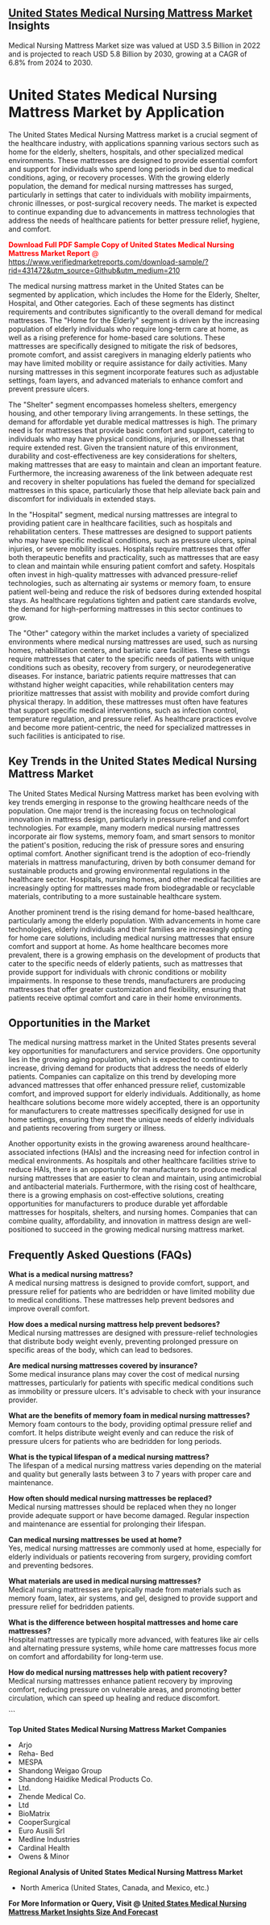 <h2><a href="https://www.verifiedmarketreports.com/download-sample/?rid=431472&amp;utm_source=Github&amp;utm_medium=210" target="_blank">United States Medical Nursing Mattress Market</a> Insights</h2><p>Medical Nursing Mattress Market size was valued at USD 3.5 Billion in 2022 and is projected to reach USD 5.8 Billion by 2030, growing at a CAGR of 6.8% from 2024 to 2030.</p><p><h1>United States Medical Nursing Mattress Market by Application</h1><p>The United States Medical Nursing Mattress market is a crucial segment of the healthcare industry, with applications spanning various sectors such as home for the elderly, shelters, hospitals, and other specialized medical environments. These mattresses are designed to provide essential comfort and support for individuals who spend long periods in bed due to medical conditions, aging, or recovery processes. With the growing elderly population, the demand for medical nursing mattresses has surged, particularly in settings that cater to individuals with mobility impairments, chronic illnesses, or post-surgical recovery needs. The market is expected to continue expanding due to advancements in mattress technologies that address the needs of healthcare patients for better pressure relief, hygiene, and comfort. <p><span class=""><span style="color: #ff0000;"><strong>Download Full PDF Sample Copy of United States Medical Nursing Mattress Market Report</strong> @ </span><a href="https://www.verifiedmarketreports.com/download-sample/?rid=431472&amp;utm_source=Github&amp;utm_medium=210" target="_blank">https://www.verifiedmarketreports.com/download-sample/?rid=431472&amp;utm_source=Github&amp;utm_medium=210</a></span></p><p>The medical nursing mattress market in the United States can be segmented by application, which includes the Home for the Elderly, Shelter, Hospital, and Other categories. Each of these segments has distinct requirements and contributes significantly to the overall demand for medical mattresses. The "Home for the Elderly" segment is driven by the increasing population of elderly individuals who require long-term care at home, as well as a rising preference for home-based care solutions. These mattresses are specifically designed to mitigate the risk of bedsores, promote comfort, and assist caregivers in managing elderly patients who may have limited mobility or require assistance for daily activities. Many nursing mattresses in this segment incorporate features such as adjustable settings, foam layers, and advanced materials to enhance comfort and prevent pressure ulcers.<p>The "Shelter" segment encompasses homeless shelters, emergency housing, and other temporary living arrangements. In these settings, the demand for affordable yet durable medical mattresses is high. The primary need is for mattresses that provide basic comfort and support, catering to individuals who may have physical conditions, injuries, or illnesses that require extended rest. Given the transient nature of this environment, durability and cost-effectiveness are key considerations for shelters, making mattresses that are easy to maintain and clean an important feature. Furthermore, the increasing awareness of the link between adequate rest and recovery in shelter populations has fueled the demand for specialized mattresses in this space, particularly those that help alleviate back pain and discomfort for individuals in extended stays.<p>In the "Hospital" segment, medical nursing mattresses are integral to providing patient care in healthcare facilities, such as hospitals and rehabilitation centers. These mattresses are designed to support patients who may have specific medical conditions, such as pressure ulcers, spinal injuries, or severe mobility issues. Hospitals require mattresses that offer both therapeutic benefits and practicality, such as mattresses that are easy to clean and maintain while ensuring patient comfort and safety. Hospitals often invest in high-quality mattresses with advanced pressure-relief technologies, such as alternating air systems or memory foam, to ensure patient well-being and reduce the risk of bedsores during extended hospital stays. As healthcare regulations tighten and patient care standards evolve, the demand for high-performing mattresses in this sector continues to grow.<p>The "Other" category within the market includes a variety of specialized environments where medical nursing mattresses are used, such as nursing homes, rehabilitation centers, and bariatric care facilities. These settings require mattresses that cater to the specific needs of patients with unique conditions such as obesity, recovery from surgery, or neurodegenerative diseases. For instance, bariatric patients require mattresses that can withstand higher weight capacities, while rehabilitation centers may prioritize mattresses that assist with mobility and provide comfort during physical therapy. In addition, these mattresses must often have features that support specific medical interventions, such as infection control, temperature regulation, and pressure relief. As healthcare practices evolve and become more patient-centric, the need for specialized mattresses in such facilities is anticipated to rise.<h2>Key Trends in the United States Medical Nursing Mattress Market</h2><p>The United States Medical Nursing Mattress market has been evolving with key trends emerging in response to the growing healthcare needs of the population. One major trend is the increasing focus on technological innovation in mattress design, particularly in pressure-relief and comfort technologies. For example, many modern medical nursing mattresses incorporate air flow systems, memory foam, and smart sensors to monitor the patient's position, reducing the risk of pressure sores and ensuring optimal comfort. Another significant trend is the adoption of eco-friendly materials in mattress manufacturing, driven by both consumer demand for sustainable products and growing environmental regulations in the healthcare sector. Hospitals, nursing homes, and other medical facilities are increasingly opting for mattresses made from biodegradable or recyclable materials, contributing to a more sustainable healthcare system.<p>Another prominent trend is the rising demand for home-based healthcare, particularly among the elderly population. With advancements in home care technologies, elderly individuals and their families are increasingly opting for home care solutions, including medical nursing mattresses that ensure comfort and support at home. As home healthcare becomes more prevalent, there is a growing emphasis on the development of products that cater to the specific needs of elderly patients, such as mattresses that provide support for individuals with chronic conditions or mobility impairments. In response to these trends, manufacturers are producing mattresses that offer greater customization and flexibility, ensuring that patients receive optimal comfort and care in their home environments.<h2>Opportunities in the Market</h2><p>The medical nursing mattress market in the United States presents several key opportunities for manufacturers and service providers. One opportunity lies in the growing aging population, which is expected to continue to increase, driving demand for products that address the needs of elderly patients. Companies can capitalize on this trend by developing more advanced mattresses that offer enhanced pressure relief, customizable comfort, and improved support for elderly individuals. Additionally, as home healthcare solutions become more widely accepted, there is an opportunity for manufacturers to create mattresses specifically designed for use in home settings, ensuring they meet the unique needs of elderly individuals and patients recovering from surgery or illness.<p>Another opportunity exists in the growing awareness around healthcare-associated infections (HAIs) and the increasing need for infection control in medical environments. As hospitals and other healthcare facilities strive to reduce HAIs, there is an opportunity for manufacturers to produce medical nursing mattresses that are easier to clean and maintain, using antimicrobial and antibacterial materials. Furthermore, with the rising cost of healthcare, there is a growing emphasis on cost-effective solutions, creating opportunities for manufacturers to produce durable yet affordable mattresses for hospitals, shelters, and nursing homes. Companies that can combine quality, affordability, and innovation in mattress design are well-positioned to succeed in the growing medical nursing mattress market.<h2>Frequently Asked Questions (FAQs)</h2><p><strong>What is a medical nursing mattress?</strong><br> A medical nursing mattress is designed to provide comfort, support, and pressure relief for patients who are bedridden or have limited mobility due to medical conditions. These mattresses help prevent bedsores and improve overall comfort.</p><p><strong>How does a medical nursing mattress help prevent bedsores?</strong><br> Medical nursing mattresses are designed with pressure-relief technologies that distribute body weight evenly, preventing prolonged pressure on specific areas of the body, which can lead to bedsores.</p><p><strong>Are medical nursing mattresses covered by insurance?</strong><br> Some medical insurance plans may cover the cost of medical nursing mattresses, particularly for patients with specific medical conditions such as immobility or pressure ulcers. It's advisable to check with your insurance provider.</p><p><strong>What are the benefits of memory foam in medical nursing mattresses?</strong><br> Memory foam contours to the body, providing optimal pressure relief and comfort. It helps distribute weight evenly and can reduce the risk of pressure ulcers for patients who are bedridden for long periods.</p><p><strong>What is the typical lifespan of a medical nursing mattress?</strong><br> The lifespan of a medical nursing mattress varies depending on the material and quality but generally lasts between 3 to 7 years with proper care and maintenance.</p><p><strong>How often should medical nursing mattresses be replaced?</strong><br> Medical nursing mattresses should be replaced when they no longer provide adequate support or have become damaged. Regular inspection and maintenance are essential for prolonging their lifespan.</p><p><strong>Can medical nursing mattresses be used at home?</strong><br> Yes, medical nursing mattresses are commonly used at home, especially for elderly individuals or patients recovering from surgery, providing comfort and preventing bedsores.</p><p><strong>What materials are used in medical nursing mattresses?</strong><br> Medical nursing mattresses are typically made from materials such as memory foam, latex, air systems, and gel, designed to provide support and pressure relief for bedridden patients.</p><p><strong>What is the difference between hospital mattresses and home care mattresses?</strong><br> Hospital mattresses are typically more advanced, with features like air cells and alternating pressure systems, while home care mattresses focus more on comfort and affordability for long-term use.</p><p><strong>How do medical nursing mattresses help with patient recovery?</strong><br> Medical nursing mattresses enhance patient recovery by improving comfort, reducing pressure on vulnerable areas, and promoting better circulation, which can speed up healing and reduce discomfort.</p>```</p><p><strong>Top United States Medical Nursing Mattress Market Companies</strong></p><div data-test-id=""><p><li>Arjo</li><li> Reha- Bed</li><li> MESPA</li><li> Shandong Weigao Group</li><li> Shandong Haidike Medical Products Co.</li><li>Ltd.</li><li> Zhende Medical Co.</li><li> Ltd</li><li> BioMatrix</li><li> CooperSurgical</li><li> Euro Ausili Srl</li><li> Medline Industries</li><li> Cardinal Health</li><li> Owens & Minor</li></p><div><strong>Regional Analysis of&nbsp;United States Medical Nursing Mattress Market</strong></div><ul><li dir="ltr"><p dir="ltr">North America&nbsp;(United States, Canada, and Mexico, etc.)</p></li></ul><p><strong>For More Information or Query, Visit @&nbsp;</strong><strong><a href="https://www.verifiedmarketreports.com/product/medical-nursing-mattress-market/?utm_source=Github&amp;utm_medium=210" target="_blank">United States Medical Nursing Mattress Market Insights Size And Forecast</a></strong></p></div>

